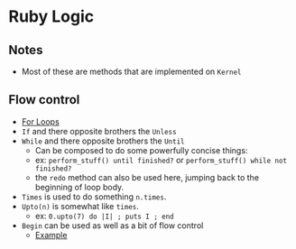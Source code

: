 # Ruby Logic

## Notes

* Most of these are methods that are implemented on `Kernel`

## Flow control

* [For Loops][1]
* `If` and there opposite brothers the `Unless`
* `While` and there opposite brothers the `Until`
  * Can be composed to do some powerfully concise things:
  * ex: `perform_stuff() until finished?` or `perform_stuff() while not finished?`
  * the `redo` method can also be used here, jumping back to the beginning of loop body.
* `Times` is used to do something `n.times`.
* `Upto(n)` is somewhat like `times`.
  * ex: `0.upto(7) do |I| ; puts I ; end`
* `Begin` can be used as well as a bit of flow control
  * [Example][2]

[1]: /RubyForLoops
[2]: /RubyBeginFlowControlExample